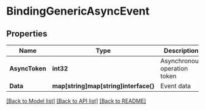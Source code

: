# BindingGenericAsyncEvent

## Properties

Name | Type | Description | Notes
------------ | ------------- | ------------- | -------------
**AsyncToken** | **int32** | Asynchronous operation token | [optional] 
**Data** | **map[string]map[string]interface{}** | Event data | [optional] 

[[Back to Model list]](../README.md#documentation-for-models) [[Back to API list]](../README.md#documentation-for-api-endpoints) [[Back to README]](../README.md)


